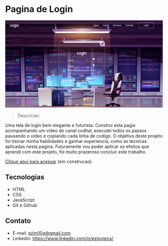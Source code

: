 # Pagina de Login

![preview](print.png)

> Descricao:

Uma tela de login bem elegante e futurista.
Construi esta pagia acompanhando um video do canal codhal, executei todos os passos pausando o video e copiando cada linha de codigo.
O objetivo deste projeto foi treinar minha habilidades e ganhar experiencia, como as tecnicas aplicadas nesta pagina.
Futuramente vou poder aplicar os efeitos que aprendi com este projeto, foi muito prazeroso concluir este trabalho.



[Clique aqui para acessar](http://hub.eziore.com.br) (em construcao)

## Tecnologias

- HTML
- CSS
- JavaScript
- Git e Github


## Contato
- E-mail: ezim10g@gmail.com
- Linkedin: https://www.linkedin.com/in/eziovieira/
